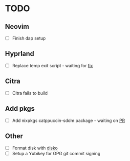 # TODO

## Neovim

- [ ] Finish dap setup

## Hyprland

- [ ] Replace temp exit script - waiting for [fix](https://github.com/hyprwm/Hyprland/issues/3558)

## Citra

- [ ] Citra fails to build

## Add pkgs

- [ ] Add nixpkgs catppuccin-sddm package - waiting on [PR](https://github.com/NixOS/nixpkgs/pull/255808)

## Other

- [ ] Format disk with [disko](https://github.com/nix-community/disko)
- [ ] Setup a Yubikey for GPG git commit signing
